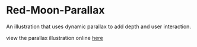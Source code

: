 # Red-Moon-Parallax
An illustration that uses dynamic parallax to add depth and user interaction. 

view the parallax illustration online
<a href="https://h-r-design.github.io/Red-Moon-Parallax/" target="_blank"> here</a>
